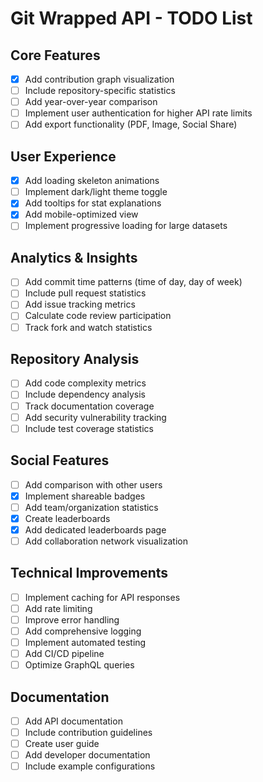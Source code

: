 # Git Wrapped API - TODO List

## Core Features
- [x] Add contribution graph visualization
- [ ] Include repository-specific statistics
- [ ] Add year-over-year comparison
- [ ] Implement user authentication for higher API rate limits
- [ ] Add export functionality (PDF, Image, Social Share)

## User Experience
- [x] Add loading skeleton animations
- [ ] Implement dark/light theme toggle
- [x] Add tooltips for stat explanations
- [x] Add mobile-optimized view
- [ ] Implement progressive loading for large datasets

## Analytics & Insights
- [ ] Add commit time patterns (time of day, day of week)
- [ ] Include pull request statistics
- [ ] Add issue tracking metrics
- [ ] Calculate code review participation
- [ ] Track fork and watch statistics

## Repository Analysis
- [ ] Add code complexity metrics
- [ ] Include dependency analysis
- [ ] Track documentation coverage
- [ ] Add security vulnerability tracking
- [ ] Include test coverage statistics

## Social Features
- [ ] Add comparison with other users
- [x] Implement shareable badges
- [ ] Add team/organization statistics
- [x] Create leaderboards
- [x] Add dedicated leaderboards page
- [ ] Add collaboration network visualization

## Technical Improvements
- [ ] Implement caching for API responses
- [ ] Add rate limiting
- [ ] Improve error handling
- [ ] Add comprehensive logging
- [ ] Implement automated testing
- [ ] Add CI/CD pipeline
- [ ] Optimize GraphQL queries

## Documentation
- [ ] Add API documentation
- [ ] Include contribution guidelines
- [ ] Create user guide
- [ ] Add developer documentation
- [ ] Include example configurations 